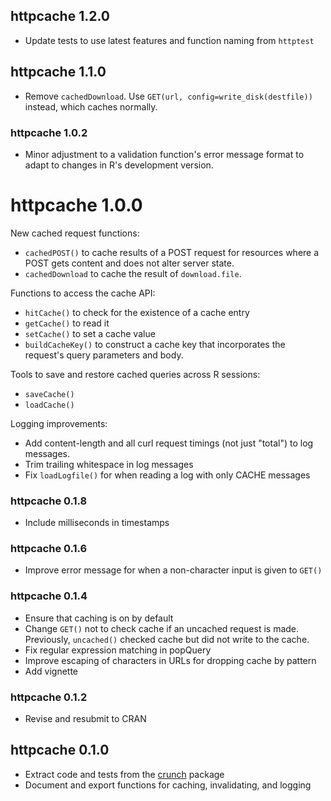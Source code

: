 ## httpcache 1.2.0

* Update tests to use latest features and function naming from `httptest`

## httpcache 1.1.0

* Remove `cachedDownload`. Use `GET(url, config=write_disk(destfile))` instead, which caches normally.

### httpcache 1.0.2
* Minor adjustment to a validation function's error message format to adapt to changes in R's development version.

# httpcache 1.0.0

New cached request functions:

* `cachedPOST()` to cache results of a POST request for resources where a POST gets content and does not alter server state.
* `cachedDownload` to cache the result of `download.file`.

Functions to access the cache API:

* `hitCache()` to check for the existence of a cache entry
* `getCache()` to read it
* `setCache()` to set a cache value
* `buildCacheKey()` to construct a cache key that incorporates the request's query parameters and body.

Tools to save and restore cached queries across R sessions:

* `saveCache()`
* `loadCache()`

Logging improvements:

* Add content-length and all curl request timings (not just "total") to log messages.
* Trim trailing whitespace in log messages
* Fix `loadLogfile()` for when reading a log with only CACHE messages

### httpcache 0.1.8
* Include milliseconds in timestamps

### httpcache 0.1.6
* Improve error message for when a non-character input is given to `GET()`

### httpcache 0.1.4

* Ensure that caching is on by default
* Change `GET()` not to check cache if an uncached request is made. Previously, `uncached()` checked cache but did not write to the cache.
* Fix regular expression matching in popQuery
* Improve escaping of characters in URLs for dropping cache by pattern
* Add vignette

### httpcache 0.1.2

* Revise and resubmit to CRAN

## httpcache 0.1.0

* Extract code and tests from the [crunch](https://crunch.io/r/crunch/) package
* Document and export functions for caching, invalidating, and logging

